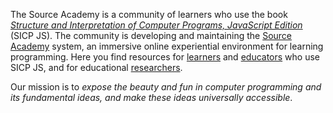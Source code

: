 The Source Academy is a community of learners who use the book [*Structure and Interpretation of Computer Programs, JavaScript Edition*](https://sourceacademy.org/sicpjs/) (SICP JS). The community is developing and maintaining the [Source Academy](https://sourceacademy.org/) system, an immersive online experiential environment for learning programming. Here you find resources for [learners](https://about.sourceacademy.org/learner/README.html) and [educators](https://about.sourceacademy.org/educator/README.html) who use SICP JS, and for educational [researchers](https://about.sourceacademy.org/research/README.html). <!-- use full URLs for these three references here -->

Our mission is to *expose the beauty and fun in computer programming and its fundamental ideas, and make these ideas universally accessible*.
